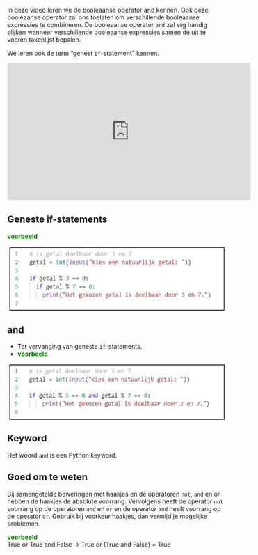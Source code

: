 In deze video leren we de booleaanse operator and kennen. Ook deze booleaanse operator zal ons toelaten om verschillende booleaanse expressies te combineren. De booleaanse operator <code>and</code> zal erg handig blijken wanneer verschillende booleaanse expressies samen de uit te voeren takenlijst bepalen.

We leren ook de term “genest <code>if</code>-statement” kennen.

<div align="center">
  <iframe width="560" height="315" src="https://www.youtube.com/embed/i7e_RhjIi6g" title="YouTube video player" frameborder="0" allow="accelerometer; autoplay; clipboard-write; encrypted-media; gyroscope; picture-in-picture; web-share" allowfullscreen></iframe>
</div>

## Geneste if-statements
<b style="color:green">voorbeeld</b>
<div align="center">
  <img src="media/genest_if_statement.png" align="center" width="500px" data-caption="Genest <code>if</code>-statement.">
</div>

## and
* Ter vervanging van geneste <code>if</code>-statements.
* <b style="color:green">voorbeeld</b>
<div align="center">
  <img src="media/and.png" align="center" width="500px" data-caption="De booleaanse operator <code>and</code>.">
</div>

## Keyword
Het woord <code>and</code> is een Python keyword.

## Goed om te weten
Bij samengetelde beweringen met haakjes en de operatoren <code>not</code>, <code>and</code> en </code>or hebben de haakjes de absolute voorrang. Vervolgens heeft de operator <code>not</code> voorrang op de operatoren <code>and</code> en <code>or</code> en de operator <code>and</code> heeft voorrang op de operator <code>or</code>. Gebruik bij voorkeur haakjes, dan vermijd je mogelijke problemen.<br>

<b style="color:green">voorbeeld</b><br>
True or True and False → True or (True and False) = True
